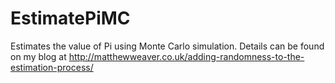 # EstimatePiMC
Estimates the value of Pi using Monte Carlo simulation. 
Details can be found on my blog at http://matthewweaver.co.uk/adding-randomness-to-the-estimation-process/



